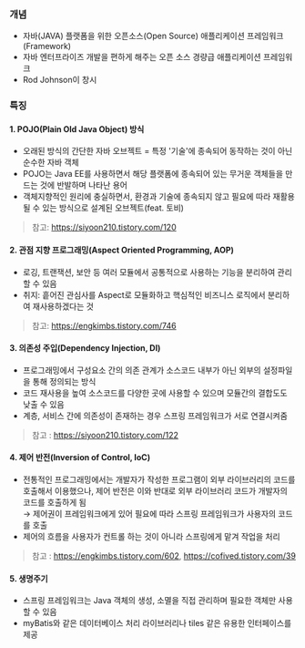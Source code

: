 ### 개념
* 자바(JAVA) 플랫폼을 위한 오픈소스(Open Source) 애플리케이션 프레임워크(Framework)
* 자바 엔터프라이즈 개발을 편하게 해주는 오픈 소스 경량급 애플리케이션 프레임워크
* Rod Johnson이 창시

### 특징
#### 1. POJO(Plain Old Java Object) 방식
* 오래된 방식의 간단한 자바 오브젝트 = 특정 '기술'에 종속되어 동작하는 것이 아닌 순수한 자바 객체
* POJO는 Java EE를 사용하면서 해당 플랫폼에 종속되어 있는 무거운 객체들을 만드는 것에 반발하며 나타난 용어
* 객체지향적인 원리에 충실하면서, 환경과 기술에 종속되지 않고 필요에 따라 재활용될 수 있는 방식으로 설계된 오브젝트(feat. 토비)
> 참고: https://siyoon210.tistory.com/120
#### 2. 관점 지향 프로그래밍(Aspect Oriented Programming, AOP)
* 로깅, 트랜잭션, 보안 등 여러 모듈에서 공통적으로 사용하는 기능을 분리하여 관리할 수 있음
* 취지: 흩어진 관심사를 Aspect로 모듈화하고 핵심적인 비즈니스 로직에서 분리하여 재사용하겠다는 것
> 참고: https://engkimbs.tistory.com/746
#### 3. 의존성 주입(Dependency Injection, DI)
* 프로그래밍에서 구성요소 간의 의존 관계가 소스코드 내부가 아닌 외부의 설정파일을 통해 정의되는 방식
* 코드 재사용을 높여 소스코드를 다양한 곳에 사용할 수 있으며 모듈간의 결합도도 낮출 수 있음
* 계층, 서비스 간에 의존성이 존재하는 경우 스프링 프레임워크가 서로 연결시켜줌
> 참고 : https://siyoon210.tistory.com/122
#### 4. 제어 반전(Inversion of Control, IoC)
* 전통적인 프로그래밍에서는 개발자가 작성한 프로그램이 외부 라이브러리의 코드를 호출해서 이용했으나, 제어 반전은 이와 반대로 외부 라이브러리 코드가 개발자의 코드를 호출하게 됨  
  → 제어권이 프레임워크에게 있어 필요에 따라 스프링 프레임워크가 사용자의 코드를 호출
* 제어의 흐름을 사용자가 컨트롤 하는 것이 아니라 스프링에게 맡겨 작업을 처리
> 참고 : https://engkimbs.tistory.com/602, https://cofived.tistory.com/39
#### 5. 생명주기
* 스프링 프레임워크는 Java 객체의 생성, 소멸을 직접 관리하며 필요한 객체만 사용할 수 있음
* myBatis와 같은 데이터베이스 처리 라이브러리나 tiles 같은 유용한 인터페이스를 제공
